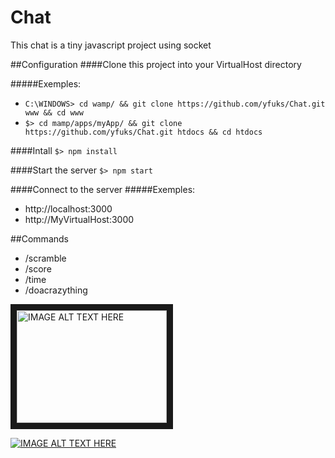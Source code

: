 # Chat

This chat is a tiny javascript project using socket

##Configuration
####Clone this project into your VirtualHost directory

#####Exemples:
- `C:\WINDOWS> cd wamp/ && git clone https://github.com/yfuks/Chat.git www && cd www`
- `$> cd mamp/apps/myApp/ && git clone https://github.com/yfuks/Chat.git htdocs && cd htdocs`

####Intall
`$> npm install`

####Start the server
`$> npm start`

####Connect to the server
#####Exemples:
- http://localhost:3000
- http://MyVirtualHost:3000

##Commands
- /scramble
- /score
- /time
- /doacrazything

<a href="http://www.youtube.com/watch?feature=player_embedded&v=XYkQ5cXyASU
" target="_blank"><img src="http://img.youtube.com/vi/XYkQ5cXyASU/0.jpg" 
alt="IMAGE ALT TEXT HERE" width="240" height="180" border="10" /></a>

[![IMAGE ALT TEXT HERE](http://img.youtube.com/vi/XYkQ5cXyASU/0.jpg)](http://www.youtube.com/watch?v=XYkQ5cXyASU)
